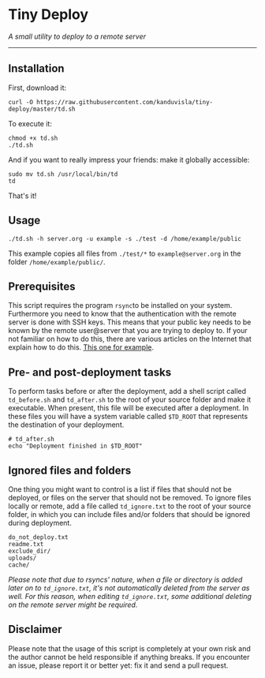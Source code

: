 # Tiny Deploy

_A small utility to deploy to a remote server_

---

## Installation

First, download it:

    curl -O https://raw.githubusercontent.com/kanduvisla/tiny-deploy/master/td.sh
    
To execute it:

    chmod +x td.sh
    ./td.sh
    
And if you want to really impress your friends: make it globally accessible:

    sudo mv td.sh /usr/local/bin/td
    td
    
That's it!

## Usage

    ./td.sh -h server.org -u example -s ./test -d /home/example/public
    
This example copies all files from `./test/*` to `example@server.org` in the folder `/home/example/public/`.

## Prerequisites

This script requires the program `rsync`to be installed on your system. Furthermore you need to know that the
authentication with the remote server is done with SSH keys. This means that your public key needs to be known
by the remote user@server that you are trying to deploy to. If your not familiar on how to do this, there are
various articles on the Internet that explain how to do this. [This one for example](https://kb.iu.edu/d/aews).

## Pre- and post-deployment tasks

To perform tasks before or after the deployment, add a shell script called `td_before.sh` and `td_after.sh` 
to the root of your source folder and make it executable. When present, this file will be executed after a 
deployment. In these files you will have a system variable called `$TD_ROOT` that represents the destination
of your deployment.

    # td_after.sh
    echo "Deployment finished in $TD_ROOT"

## Ignored files and folders

One thing you might want to control is a list if files that should not be deployed, or files on the server that
should not be removed. To ignore files locally or remote, add a file called `td_ignore.txt`  to the root of your 
source folder, in which you can include files and/or folders that should be ignored during deployment. 

    do_not_deploy.txt
    readme.txt
    exclude_dir/
    uploads/
    cache/
    
_Please note that due to rsyncs' nature, when a file or directory is added later on to `td_ignore.txt`, it's not
automatically deleted from the server as well. For this reason, when editing `td_ignore.txt`, some additional 
deleting on the remote server might be required._

## Disclaimer

Please note that the usage of this script is completely at your own risk and the author cannot be held 
responsible if anything breaks. If you encounter an issue, please report it or better yet: fix it and send a
pull request.